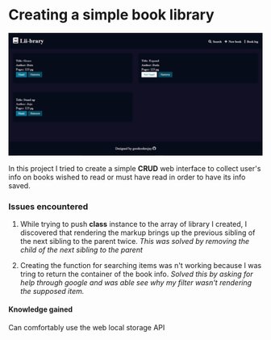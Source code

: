 # **Creating a simple book library**

![Site Preview](./assets/images/library.PNG)

In this project I tried to create a simple **CRUD** web interface to collect user's info on books wished to read or must have read in order to have its info saved.

### **Issues encountered**

1. While trying to push **class** instance to the array of library I created, I discovered that rendering the markup brings up the previous sibling of the next sibling to the parent twice.
   _This was solved by removing the child of the next sibling to the parent_

2. Creating the function for searching items was n't working because I was tring to return the container of the book info.
   _Solved this by asking for help through google and was able see why my filter wasn't rendering the supposed item._

#### **Knowledge gained**

Can comfortably use the web local storage API
